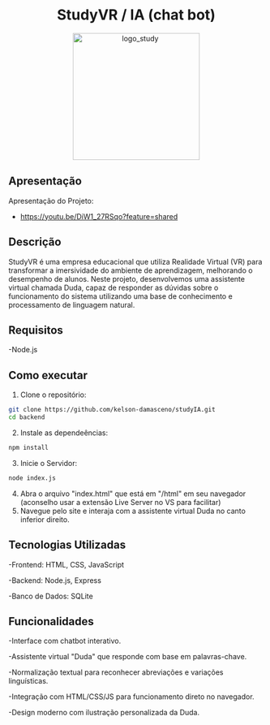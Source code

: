 <h1 align="center">StudyVR / IA (chat bot)</h1>

<p align="center">
  <img src="https://github.com/user-attachments/assets/1efa7ffe-4bad-4f54-aa68-0381a062b13f" alt="logo_study" width="250"/>
</p>

## Apresentação
Apresentação do Projeto:
- https://youtu.be/DiW1_27RSqo?feature=shared

## Descrição
 StudyVR é uma empresa educacional que utiliza Realidade Virtual (VR) para transformar a imersividade do ambiente de aprendizagem, melhorando o desempenho de alunos. 
 Neste projeto, desenvolvemos uma assistente virtual chamada Duda, capaz de responder as dúvidas sobre o funcionamento do sistema utilizando uma base de conhecimento e processamento de linguagem natural.

## Requisitos
-Node.js

## Como executar
1. Clone o repositório:
```bash
git clone https://github.com/kelson-damasceno/studyIA.git
cd backend
```
2. Instale as dependeências:
```bash
npm install
```
3. Inicie o Servidor:
```bash
node index.js
```
4. Abra o arquivo "index.html" que está em "/html" em seu navegador (aconselho usar a extensão Live Server no VS para facilitar)
5. Navegue pelo site e interaja com a assistente virtual Duda no canto inferior direito.

## Tecnologias Utilizadas
-Frontend: HTML, CSS, JavaScript

-Backend: Node.js, Express

-Banco de Dados: SQLite

## Funcionalidades
-Interface com chatbot interativo.

-Assistente virtual "Duda" que responde com base em palavras-chave.

-Normalização textual para reconhecer abreviações e variações linguísticas.

-Integração com HTML/CSS/JS para funcionamento direto no navegador.

-Design moderno com ilustração personalizada da Duda.


 
 
